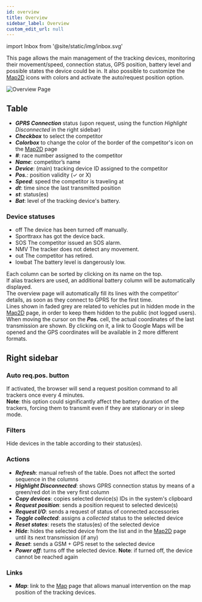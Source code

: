 ```yaml
---
id: overview
title: Overview
sidebar_label: Overview
custom_edit_url: null
---
```


import Inbox from '@site/static/img/inbox.svg'

This page allows the main management of the tracking devices, monitoring their movement/speed, connection status, GPS position, battery level and possible states the device could be in.
It also possible to customize the [Map2D](map2d) icons with colors and activate the auto/request position option.

![Overview Page](/img/screenshots/overview.png)

## Table

- _**GPRS Connection**_ status (upon request, using the function _Highlight Disconnected_ in the right sidebar)
- _**Checkbox**_ to select the competitor
- _**Colorbox**_ to change the color of the border of the competitor's icon on the [Map2D](map2d) page
- _**#**_: race number assigned to the competitor
- _**Name**_: competitor’s name
- _**Device**_: (main) tracking device ID assigned to the competitor
- _**Pos.**_: position validity (✓ or X)
- _**Speed**_: speed the competitor is traveling at
- _**dt**_: time since the last transmitted position
- _**st**_: status(es)
- _**Bat**_: level of the tracking device's battery.

### Device statuses

- <span class="badge off">off</span> The device has been turned off manually.
- <span class="badge collected"><Inbox className="inbox" /></span> Sporttraxx has got the device back.
- <span class="badge sos">SOS</span> The competitor issued an SOS alarm.
- <span class="badge nmv">NMV</span> The tracker does not detect any movement.
- <span class="badge out">out</span> The competitor has retired.
- <span class="badge lowbat">lowbat</span> The battery level is dangerously low.

Each column can be sorted by clicking on its name on the top.  
If alias trackers are used, an additional battery column will be automatically displayed.  
The overview page will automatically fill its lines with the competitor’ details, as soon as they connect to GPRS for the first time.  
Lines shown in faded grey are related to vehicles put in hidden mode in the [Map2D](map2d) page, in order to keep them hidden to the public (not logged users).  
When moving the cursor on the _**Pos.**_ cell, the actual coordinates of the last transmission are shown. By clicking on it, a link to Google Maps will be opened and the GPS coordinates will be available in 2 more different formats.

## Right sidebar

### Auto req.pos. button

If activated, the browser will send a request position command to all trackers once every 4 minutes.  
**Note**: this option could significantly affect the battery duration of the trackers, forcing them to transmit even if they are stationary or in sleep mode.

### Filters

Hide devices in the table according to their status(es).

### Actions

- _**Refresh**_: manual refresh of the table. Does not affect the sorted sequence in the columns
- _**Highlight Disconnected**_: shows GPRS connection status by means of a green/red dot in the very first column
- _**Copy devices**_: copies selected device(s) IDs in the system's clipboard
- _**Request position**_: sends a position request to selected device(s)
- _**Request I/O**_: sends a request of status of connected accessories
- _**Toggle collected**_: assigns a _collected_ status to the selected device
- _**Reset states**_: resets the status(es) of the selected device
- _**Hide**_: hides the selected device from the list and in the [Map2D](map2d) page until its next transmission (if any)
- _**Reset**_: sends a GSM + GPS reset to the selected device
- _**Power off**_: turns off the selected device. **Note**: if turned off, the device cannot be reached again

### Links

- _**Map**_: link to the [Map](map) page that allows manual intervention on the map position of the tracking devices.
